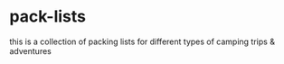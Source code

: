 # pack-lists
this is a collection of packing lists for different types of camping trips &amp; adventures
